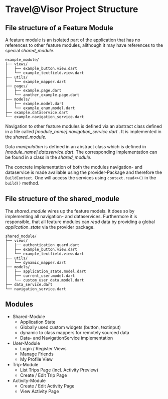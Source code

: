 # Travel@Visor Project Structure

## File structure of a Feature Module
A feature module is an isolated part of the application that has no
references to other feature modules, allthough it may have references
to the special *shared_module*.


```
example_module/
├── views/
│   ├── example_button.view.dart
│   └── example_textfield.view.dart
├── utils/
│   └── example_mapper.dart
├── pages/
│   ├── example.page.dart
│   └── another_example.page.dart
├── models/
│   ├── example.model.dart
│   └── example_enum.model.dart
├── example.dataservice.dart
└── example.navigation_service.dart

```

Navigation to other feature modules is defined via an abstract class
defined in a file called *[module_name].navigation_service.dart* . It
is implemented in the *shared_module*.

Data *manipulation* is defined in an abstract class which is defined
in *[module_name].dataservice.dart*. The corresponding implementation 
can be found in a class in the *shared_module*.

The concrete implementation of both the modules navigation- and
dataservice is made available using the provider-Package and therefore
the `BuildContext`. One will access the services using `context.read<>()`
in the `build()` method.

## File structure of the shared_module
The *shared_module* wires up the feature models. It does so by implementing
all navigation- and dataservices. Furthermore it is responsible, that all
feature modules can *read* data by providing a global *application_state*
via the provider package.

```
shared_module/
├── views/
│   ├── authentication_guard.dart
│   ├── example_button.view.dart
│   └── example_textfield.view.dart
├── utils/
│   └── dynamic_mapper.dart
├── models/
│   ├── application_state.model.dart
│   ├── current_user.model.dart
│   └── custom_user_data.model.dart
├── data_service.dart
└── navigation_service.dart
```

## Modules
* Shared-Module
  * Application State
  * Globally used custom widgets (button, textinput)
  * dynamic to class mappers for remotely sourced data
  * Data- and NavigationService implementation
* User-Module
  * Login / Register Views
  * Manage Friends
  * My Profile View
* Trip-Module
  * List Trips Page (incl. Activity Preview)
  * Create / Edit Trip Page
* Activity-Module
  * Create / Edit Activity Page
  * View Activity Page
